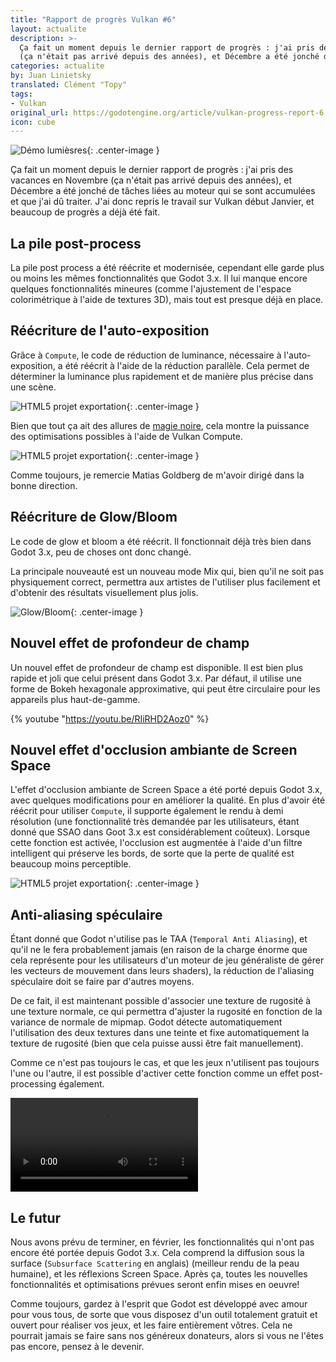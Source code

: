 ```yaml
---
title: "Rapport de progrès Vulkan #6"
layout: actualite
description: >-
  Ça fait un moment depuis le dernier rapport de progrès : j'ai pris des vacances en Novembre
  (ça n'était pas arrivé depuis des années), et Décembre a été jonché de tâches liées au moteur qui se sont accumulées et que j'ai dû traiter. J'ai donc repris le travail sur Vulkan début Janvier, et beaucoup de progrès a déjà été fait.
categories: actualite
by: Juan Linietsky
translated: Clément "Topy"
tags:
- Vulkan
original_url: https://godotengine.org/article/vulkan-progress-report-6
icon: cube
---
```


![Démo lumièsres](https://godotengine.org/storage/app/uploads/public/5e3/0ae/e1a/5e30aee1a2a5a347843703.png){: .center-image }

Ça fait un moment depuis le dernier rapport de progrès : j'ai pris des vacances en Novembre (ça n'était pas arrivé depuis 
des années), et Décembre a été jonché de tâches liées au moteur qui se sont accumulées et que j'ai dû traiter. J'ai donc repris
le travail sur Vulkan début Janvier, et beaucoup de progrès a déjà été fait.

## La pile post-process

La pile post process a été réécrite et modernisée, cependant elle garde plus ou moins les mêmes fonctionnalités que Godot 3.x. Il lui manque
encore quelques fonctionnalités mineures (comme l'ajustement de l'espace colorimétrique à l'aide de textures 3D), mais tout est
presque déjà en place.

## Réécriture de l'auto-exposition

Grâce à `Compute`, le code de réduction de luminance, nécessaire à l'auto-exposition, a été réécrit à l'aide de la réduction parallèle.
Cela permet de déterminer la luminance plus rapidement et de manière plus précise dans une scène.


![HTML5 projet exportation](https://godotengine.org/storage/app/uploads/public/5e3/0a6/083/5e30a6083a68f545209322.png){: .center-image }

Bien que tout ça ait des allures de [magie noire](https://developer.download.nvidia.com/assets/cuda/files/reduction.pdf),
cela montre la puissance des optimisations possibles à l'aide de Vulkan Compute.

![HTML5 projet exportation](https://godotengine.org/storage/app/uploads/public/5e3/0a4/227/5e30a42277c74335481239.png){: .center-image }

Comme toujours, je remercie Matias Goldberg de m'avoir dirigé dans la bonne direction.

## Réécriture de Glow/Bloom

Le code de glow et bloom a été réécrit. Il fonctionnait déjà très bien dans Godot 3.x, peu de choses ont donc changé.

La principale nouveauté est un nouveau mode Mix qui, bien qu'il ne soit pas physiquement correct, permettra aux artistes de l'utiliser
plus facilement et d'obtenir des résultats visuellement plus jolis.

![Glow/Bloom](https://godotengine.org/storage/app/uploads/public/5e3/0a6/fd9/5e30a6fd96443088839655.jpeg){: .center-image }

## Nouvel effet de profondeur de champ

Un nouvel effet de profondeur de champ est disponible. Il est bien plus rapide et joli que celui présent dans Godot 3.x.
Par défaut, il utilise une forme de Bokeh hexagonale approximative, qui peut être circulaire pour les appareils plus haut-de-gamme.

{% youtube "https://youtu.be/RIiRHD2Aoz0" %}

## Nouvel effet d'occlusion ambiante de Screen Space

L'effet d'occlusion ambiante de Screen Space a été porté depuis Godot 3.x, avec quelques modifications pour en améliorer la 
qualité. En plus d'avoir été réécrit pour utiliser `Compute`, il supporte également le rendu à demi résolution 
(une fonctionnalité très demandée par les utilisateurs, étant donné que SSAO dans Goot 3.x est considérablement coûteux). 
Lorsque cette fonction est activée, l'occlusion est augmentée à l'aide d'un filtre intelligent qui préserve les bords, 
de sorte que la perte de qualité est beaucoup moins perceptible.

![HTML5 projet exportation](https://godotengine.org/storage/app/uploads/public/5e3/0aa/4d2/5e30aa4d2ecb4011191498.png){: .center-image }

## Anti-aliasing spéculaire

Étant donné que Godot n'utilise pas le TAA (`Temporal Anti Aliasing`), et qu'il ne le fera probablement jamais 
(en raison de la charge énorme que cela représente pour les utilisateurs d'un moteur de jeu généraliste de 
gérer les vecteurs de mouvement dans leurs shaders), la réduction de l'aliasing spéculaire doit se faire 
par d'autres moyens.

De ce fait, il est maintenant possible d'associer une texture de rugosité à une texture normale, ce qui permettra 
d'ajuster la rugosité en fonction de la variance de normale de mipmap. Godot détecte automatiquement l'utilisation 
des deux textures dans une teinte et fixe automatiquement la texture de rugosité (bien que cela puisse aussi être fait 
manuellement).

Comme ce n'est pas toujours le cas, et que les jeux n'utilisent pas toujours l'une ou l'autre, il est possible 
d'activer cette fonction comme un effet post-processing également.

<video src="https://godotengine.org/storage/app/media/antialias.mp4" controls />{: .center-image }

## Le futur

Nous avons prévu de terminer, en février, les fonctionnalités qui n'ont pas encore été portée depuis Godot 3.x. 
Cela comprend la diffusion sous la surface (`Subsurface Scattering` en anglais) (meilleur rendu de la peau humaine), et les réflexions Screen Space. Après ça, toutes les nouvelles fonctionnalités et optimisations prévues seront enfin mises en oeuvre!

Comme toujours, gardez à l'esprit que Godot est développé avec amour pour vous tous, 
de sorte que vous disposez d'un outil totalement gratuit et ouvert pour réaliser vos jeux, et les faire entièrement vôtres.
Cela ne pourrait jamais se faire sans nos généreux donateurs, alors si vous ne l'êtes pas encore, pensez à le devenir.
